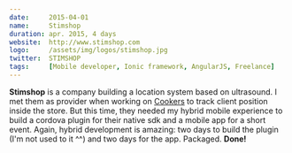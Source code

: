 ```yaml
---
date:     2015-04-01
name:     Stimshop
duration: apr. 2015, 4 days
website:  http://www.stimshop.com
logo:     /assets/img/logos/stimshop.jpg
twitter:  STIMSHOP
tags:     [Mobile developer, Ionic framework, AngularJS, Freelance]
---
```


**Stimshop** is a company building a location system based on ultrasound. 
I met them as provider when working on [Cookers](#cookers) to track client position inside the store.
But this time, they needed my hybrid mobile experience to build a cordova plugin for their native sdk and a mobile app for a short event.
Again, hybrid development is amazing: two days to build the plugin (I'm not used to it ^^) and two days for the app. Packaged. **Done!**
